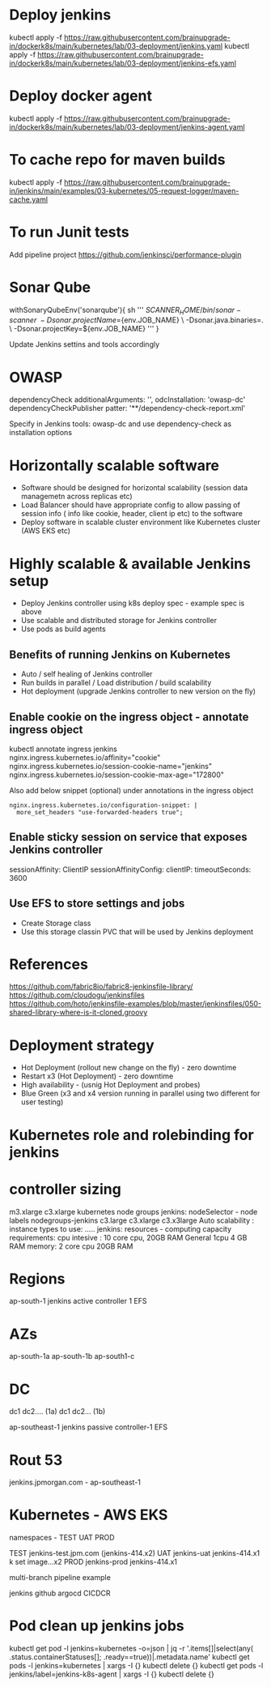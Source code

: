 # Deploy jenkins
kubectl apply -f https://raw.githubusercontent.com/brainupgrade-in/dockerk8s/main/kubernetes/lab/03-deployment/jenkins.yaml
kubectl apply -f https://raw.githubusercontent.com/brainupgrade-in/dockerk8s/main/kubernetes/lab/03-deployment/jenkins-efs.yaml

# Deploy docker agent
kubectl apply -f https://raw.githubusercontent.com/brainupgrade-in/dockerk8s/main/kubernetes/lab/03-deployment/jenkins-agent.yaml

# To cache repo for maven builds
kubectl apply -f https://raw.githubusercontent.com/brainupgrade-in/jenkins/main/examples/03-kubernetes/05-request-logger/maven-cache.yaml

# To run Junit tests
Add pipeline project https://github.com/jenkinsci/performance-plugin 

# Sonar Qube
withSonaryQubeEnv('sonarqube'){
    sh ''' 
    $SCANNER_HOME/bin/sonar-scanner \ 
     -Dsonar.projectName=${env.JOB_NAME} \ 
     -Dsonar.java.binaries=. \ 
      -Dsonar.projectKey=${env.JOB_NAME}
    '''
}

Update Jenkins settins and tools accordingly

# OWASP
dependencyCheck additionalArguments: '', odcInstallation: 'owasp-dc' dependencyCheckPublisher patter: '**/dependency-check-report.xml'

Specify in Jenkins tools: owasp-dc and use dependency-check as installation options

# Horizontally scalable software
- Software should be designed for horizontal scalability (session data managemetn across replicas etc)
- Load Balancer should have appropriate config to allow passing of session info ( info like cookie, header, client ip etc) to the software
- Deploy software in scalable cluster environment like Kubernetes cluster (AWS EKS etc)

# Highly scalable & available Jenkins setup
- Deploy Jenkins controller using k8s deploy spec - example spec is above 
- Use scalable and distributed storage for Jenkins controller
- Use pods as build agents
## Benefits of running Jenkins on  Kubernetes
- Auto / self healing of Jenkins controller
- Run builds in parallel / Load distribution / build scalability
- Hot deployment (upgrade Jenkins controller to new version on the fly)

## Enable cookie on the ingress object - annotate ingress object
kubectl annotate ingress jenkins nginx.ingress.kubernetes.io/affinity="cookie" nginx.ingress.kubernetes.io/session-cookie-name="jenkins"  nginx.ingress.kubernetes.io/session-cookie-max-age="172800"

Also add below snippet (optional) under annotations in the ingress object

    nginx.ingress.kubernetes.io/configuration-snippet: |
      more_set_headers "use-forwarded-headers true";

## Enable sticky session on service that exposes Jenkins controller
  sessionAffinity: ClientIP
  sessionAffinityConfig:
    clientIP:
      timeoutSeconds: 3600
## Use EFS to store settings and jobs
- Create Storage class
- Use this storage classin PVC that will be used by Jenkins deployment

# References
https://github.com/fabric8io/fabric8-jenkinsfile-library/
https://github.com/cloudogu/jenkinsfiles
https://github.com/hoto/jenkinsfile-examples/blob/master/jenkinsfiles/050-shared-library-where-is-it-cloned.groovy

# Deployment strategy 
- Hot Deployment (rollout new change on the fly) - zero downtime
- Restart x3 (Hot Deployment) - zero downtime
- High availability - (usnig Hot Deployment and probes)
- Blue Green (x3 and x4 version running in parallel using two different for user testing)

# Kubernetes role and rolebinding for jenkins

# controller sizing
m3.xlarge
c3.xlarge
kubernetes node groups
jenkins: nodeSelector - node labels nodegroups-jenkins c3.large c3.xlarge  c3.x3large
Auto scalability : instance types to use: .....
jenkins: resources - computing capacity requirements: cpu intesive : 10 core cpu, 20GB RAM  General 1cpu 4 GB RAM  memory:  2 core cpu 20GB RAM

# Regions
ap-south-1  jenkins active controller 1  EFS
# AZs
ap-south-1a ap-south-1b ap-south1-c
# DC
dc1 dc2.... (1a)
dc1 dc2... (1b)

ap-southeast-1  jenkins passive controller-1 EFS

# Rout 53
jenkins.jpmorgan.com  - ap-southeast-1

# Kubernetes - AWS EKS
namespaces - TEST  UAT PROD

TEST  jenkins-test.jpm.com   (jenkins-414.x2)
UAT  jenkins-uat  jenkins-414.x1  k set image...x2
PROD   jenkins-prod  jenkins-414.x1

multi-branch pipeline example

jenkins github argocd   CICDCR

# Pod clean up jenkins jobs
kubectl get pod -l jenkins=kubernetes -o=json | jq -r '.items[]|select(any( .status.containerStatuses[]; .ready==true))|.metadata.name'
kubectl get pods -l jenkins=kubernetes | xargs -I {} kubectl delete {}
kubectl get pods -l jenkins/label=jenkins-k8s-agent | xargs -I {} kubectl delete {}